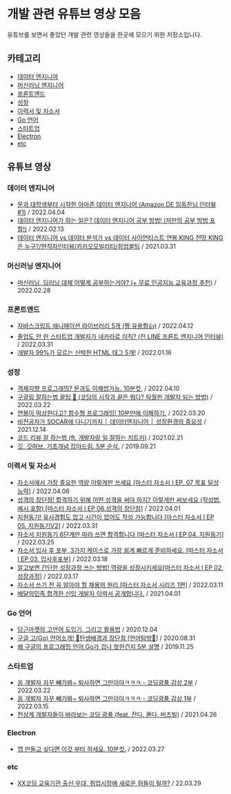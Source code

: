 # 개발 관련 유튜브 영상 모음

유튜브를 보면서 좋았던 개발 관련 영상들을 한곳에 모으기 위한 저장소입니다.

## 카테고리

- [데이터 엔지니어](#데이터-엔지니어)
- [머신러닝 엔지니어](#머신러닝-엔지니어)
- [프론트엔드](#프론트엔드)
- [성장](#성장)
- [이력서 및 자소서](#이력서-및-자소서)
- [Go 언어](#Go-언어)
- [스타트업](#스타트업)
- [Electron](#Electron)
- [etc](#etc)

## 유튜브 영상

### 데이터 엔지니어

- [문과 대학생부터 시작한 아마존 데이터 엔지니어 (Amazon DE 임동찬님 인터뷰 #1)](https://youtu.be/3fHCf_7l3Mg) / 2022.04.04
- [데이터 엔지니어가 하는 일은? 데이터 엔지니어 공부 방법! (저만의 공부 방법 포함!)](https://youtu.be/1Viu7Ce632s) / 2022.02.13
- [데이터 엔지니어 vs 데이터 분석가 vs 데이터 사이언티스트 연봉 KING 전망 KING은 누구?/현직자인터뷰/카카오모빌리티/취업꿀팁](https://youtu.be/luA8-_BHWRE) / 2021.03.31

### 머신러닝 엔지니어

- [머신러닝, 딥러닝 대체 어떻게 공부하는거야? (+ 무료 인공지능 교육과정 추천)](https://youtu.be/Q2PzllwL51g) / 2022.02.28

### 프론트엔드

- [자바스크립트 애니매이션 라이브러리 5개 (짱 유용함👍)](https://youtu.be/wbDpZwDRgRk) / 2022.04.12
- [졸업도 안 한 스타트업 개발자가 네카라로 이직? (전 LINE 프론트 엔지니어 인터뷰)](https://youtu.be/J3VedF5OJuY) / 2022.03.31
- [개발자 99%가 모르는 신박한 HTML 태그 5개!](https://youtu.be/EMOlLLTAZMs) / 2022.01.16

### 성장

- [객체지향 프로그래밍? 문과도 이해쌉가능. 10분컷.](https://youtu.be/cg1xvFy1JQQ) / 2022.04.10
- [구글링 잘하는법 꿀팁 🍯 (코딩의 시작과 끝은 뭐다? 탁월한 개발자 되는 방법)](https://youtu.be/By_qxt0SZlI) / 2022.03.22
- [연봉이 떡상한다고? 함수형 프로그래밍! 10분만에 이해하기.](https://youtu.be/7aEQLvvnQIY) / 2022.03.20
- [비전공자가 SOCAR에 다니기까지 │ 데이터엔지니어 │ 성장환경의 중요성](https://youtu.be/hJsScM1FCBc) / 2021.12.14
- [코드 리뷰 잘 하는법 (ft. 개발자랑 일 잘하는 치트키)](https://youtu.be/VaaRvs8YU1M) / 2021.02.21
- [깃. 깃허브. 기초개념 잡아드림. 5분 순삭.](https://youtu.be/YFNQwo7iTNc) / 2019.09.21

### 이력서 및 자소서

- [자소서에서 가장 중요한 역량 이렇게만 쓰세요 [마스터 자소서 I EP. 07 목표 달성 능력]](https://youtu.be/g6ry9-cm2tE) / 2022.04.06
- [성격의 장단점! 합격하기 위해 어떤 성격을 써야 하지? 이렇게만 써보세요 (작성법, 예시 포함) [마스터 자소서 I EP 06.성격의 장단점]](https://youtu.be/ssvbabijwIw) / 2022.04.01
- [지원동기! 유사경험도 없고 시간이 없어도 작성 가능합니다 [마스터 자소서 I EP 05. 지원동기V2]](https://youtu.be/FGXgJndaVNA) / 2022.03.31
- [자소서 지원동기 6단계만 따라 쓰면 합격합니다 [마스터 자소서 I EP 04. 지원동기]](https://youtu.be/OIliv2jpDyM) / 2022.03.25
- [자소서 입사 후 포부, 3가지 케이스로 가장 쉽게 빠르게 준비하세요. [마스터 자소서 I EP 03. 입사후포부]](https://youtu.be/PS93IYAAs48) / 2022.03.18
- [알고보면 간단한 성장과정 쓰는 방법! 역량을 성장시키세요[마스터 자소서 I EP 02. 성장과정]](https://youtu.be/0CXAm9zlzHs) / 2022.03.17
- [자소서 쓰기 전 꼭 알아야 할 채용의 원리 [마스터 자소서 시리즈 1편]](https://youtu.be/o_RyPZuV4KU) / 2022.03.11
- [배달의민족 합격한 신입 개발자 이력서 공개합니다.](https://youtu.be/Yc56NpYW1DM) / 2021.04.01

### Go 언어

- [당근마켓의 고언어 도입기, 그리고 활용법](https://youtu.be/mLIthm96u2Q) / 2020.12.04
- [구글 고(Go) 언어소개! 🥪탄생배경과 장단점 [언어탐방🔎]](https://youtu.be/QUbdGXe9aMc) / 2020.08.31
- [왜 구글의 프로그래밍 언어 Go가 겁나 핫한건지 5분 설명](https://youtu.be/VDaMhtWNSQU) / 2019.11.25

### 스타트업

- [응 개발자 자꾸 빼가봐~ 퇴사하면 그만이야ㅋㅋㅋ - 코딩광풍 감상 2부](https://youtu.be/48caj_2FHdo) / 2022.03.22
- [응 개발자 자꾸 빼가봐~ 퇴사하면 그만이야ㅋㅋㅋ - 코딩광풍 감상 1부](https://youtu.be/aiP-uk8gnX4) / 2022.03.15
- [천상계 개발자들이 바라보는 코딩 광풍 (feat. 잔디, 콴다, 버즈빌)](https://youtu.be/8WNwZGcYbOU) / 2021.04.26

### Electron

- [앱 만들고 싶다면 이것 부터 하세요. 10분컷.](https://youtu.be/6Ep8ot0ABH0) / 2022.03.27

### etc

- [XX코딩 교육기관 출신 우대, 취업시장에 새로운 허들이 될까?](https://youtu.be/qdX47ySzzb0) / 22.03.29
